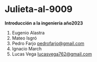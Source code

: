 # Julieta-al-9009

**Introducción a la ingeniería año2023**

1. Eugenio Alastra
2. Mateo Isgró
3. Pedro Farjo pedrofarjo@gmail.com
4. Ignacio March
5. Lucas Vega lucasvega762@gmail.com
